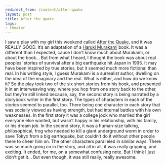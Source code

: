 ```yaml
---
redirect_from: /content/after-quake
layout: post
title: After the quake
tags:
- theater
---
```

I saw a play with my girl this weekend called [After the Quake](http://www.steppenwolf.org/boxoffice/productions/index.aspx?id=335), and it was REALLY GOOD. It’s an adaptation of a [Haruki Murakami](http://www.amazon.com/exec/obidos/redirect?link_code=as2&path=ASIN/0375713271&tag=nikhiltrivedi-20&camp=1789&creative=9325) book. It was a different than I expected, cause I don’t know much about Murakami, or about the book... But from what I heard, I thought the book was about real peoples’ stories of survival after a big earthquake hit Japan in 1995. It may have been inspired by true stories, but it seemed much more fictional than real. In his writing style, I guess Murakami is a surrealist author, dwelling on the idea of the imaginary and the real. What is either, and how do we know it? So the play took two of the six short stories from his book, and presented it in an interweaving way, where you hop from one story back to the other, but they’re still linked because, say, the second story is being narrated by a storybook writer in the first story. The types of characters in each of the stories seemed to parallel, too. There being one character in each story that was socially viewed as having strength, but had internal battles with his own weaknesses. In the first story it was a college jock who married the girl everyone else wanted, but wasn’t happy in his relationship, with his family, or his dream job. In the second story, it was a human-size talking, philosophical, frog who needed to kill a giant underground worm in order to save Tokyo from a big earthquake, but couldn’t do it without other people there to cheer him on. The other characters paralleled in similar ways. There was so much going on in the story, and all in all, it was really gripping, and exciting. It ended, for me, on a somewhat confusing note. But I think I just didn’t get it... But even though, it was still really, really awesome.
